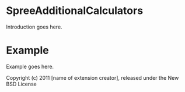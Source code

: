 SpreeAdditionalCalculators
==========================

Introduction goes here.


Example
=======

Example goes here.


Copyright (c) 2011 [name of extension creator], released under the New BSD License
